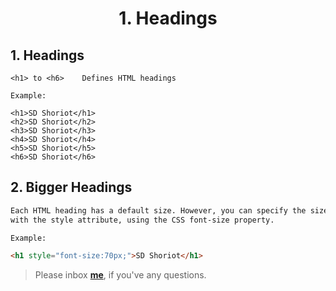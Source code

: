 <h1><p align="center">1. Headings</p></h1>

## 1. Headings

```HTM
<h1> to <h6>	Defines HTML headings

Example:

<h1>SD Shoriot</h1>
<h2>SD Shoriot</h2>
<h3>SD Shoriot</h3>
<h4>SD Shoriot</h4>
<h5>SD Shoriot</h5>
<h6>SD Shoriot</h6>
```

## 2. Bigger Headings

```HTML
Each HTML heading has a default size. However, you can specify the size for any heading 
with the style attribute, using the CSS font-size property.

Example:

<h1 style="font-size:70px;">SD Shoriot</h1>
```


> Please inbox **[me](https://www.facebook.com/shoriot)**, if you've any questions.